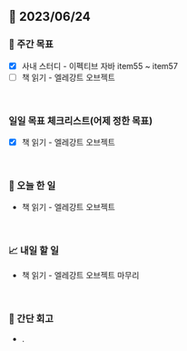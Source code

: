 ## 📅 2023/06/24


### 👏 주간 목표

- [x] 사내 스터디 - 이펙티브 자바 item55 ~ item57 
- [ ] 책 읽기 - 엘레강트 오브젝트

<br/>

### 일일 목표 체크리스트(어제 정한 목표)

- [x] 책 읽기 - 엘레강트 오브젝트

<br/>

### 💯 오늘 한 일

- 책 읽기 - 엘레강트 오브젝트

<br/>

### 📈 내일 할 일

- 책 읽기 - 엘레강트 오브젝트 마무리

<br/>

### 🤔 간단 회고

- .
 
